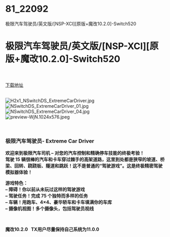 # 81_22092
极限汽车驾驶员/英文版/[NSP-XCI][原版+魔改10.2.0]-Switch520
# 极限汽车驾驶员/英文版/[NSP-XCI][原版+魔改10.2.0]-Switch520
 <br/></br>
[下载地址](https://www.switch520.cc/article/22092 "下载地址")
<br/></br>

<p><img title="H2x1_NSwitchDS_ExtremeCarDriver.jpg" src="https://www.switch520.cc/muke_img/2021_09_04_8d3fedaa937d5.jpg" alt="H2x1_NSwitchDS_ExtremeCarDriver.jpg"><br>
<img title="NSwitchDS_ExtremeCarDriver_01.jpg" src="https://www.switch520.cc/muke_img/2021_09_04_ccc7b41bc959e.jpg" alt="NSwitchDS_ExtremeCarDriver_01.jpg"><br>
<img title="NSwitchDS_ExtremeCarDriver_04.jpg" src="https://www.switch520.cc/muke_img/2021_09_04_dba69ef672075.jpg" alt="NSwitchDS_ExtremeCarDriver_04.jpg"><br>
<img title="preview-WjN.1024x576.jpeg" src="https://www.switch520.cc/muke_img/2021_09_04_ece7ad9df0efe.jpeg" alt="preview-WjN.1024x576.jpeg"></p>
<p>&nbsp;</p>
<h3 class="LC20lb DKV0Md"><strong>极限汽车驾驶员- Extreme Car Driver</strong></h3>
<p><strong>欢迎来到极限汽车司机 – 对您的汽车控制和精确停车技能的终极考验！</strong><br>
<strong>驾驶 15 辆很棒的汽车和卡车穿过棘手的高架道路，这里到处都是狭窄的坡道、桥梁、回转、跷跷板、隧道和跳跃！这不是普通的“驾驶游戏”。这是终极精密驾驶模拟器体验！</strong></p>
<p><strong>游戏特色：</strong><br>
<strong>– 障碍！你以前从未玩过这样的驾驶游戏</strong><br>
<strong>– 驾驶任务！完成 75 个独特而多样的任务</strong><br>
<strong>– 车辆！用跑车、4×4、豪华轿车和卡车填满你的车库</strong><br>
<strong>– 摄像机视图！多个摄像头，包括驾驶员视线</strong></p>
<p>&nbsp;</p>
<p><strong>魔改10.2.0 &nbsp;&nbsp;TX用户尽量保持自己系统为11.0.0</strong></p>
